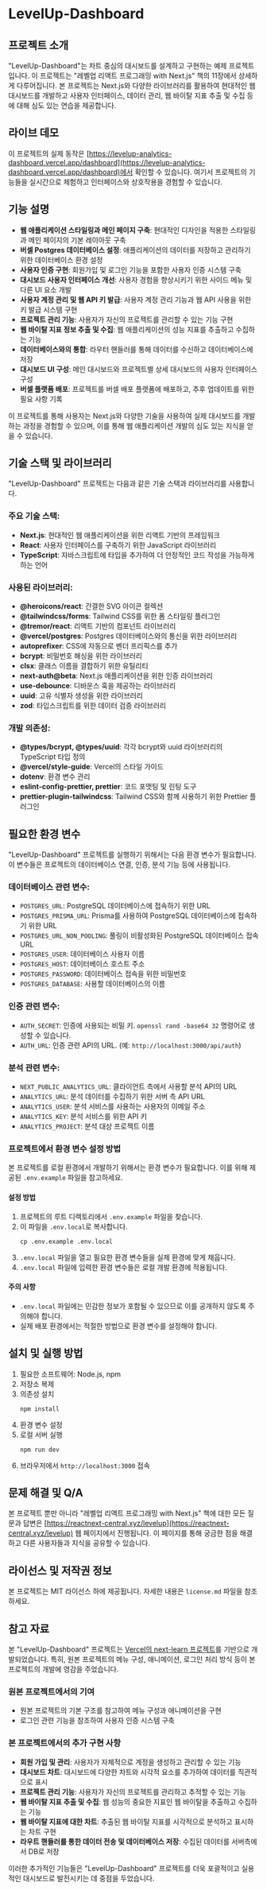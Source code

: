 
# LevelUp-Dashboard
## 프로젝트 소개
"LevelUp-Dashboard"는 차트 중심의 대시보드를 설계하고 구현하는 예제 프로젝트입니다. 이 프로젝트는 "레벨업 리액트 프로그래밍 with Next.js" 책의 11장에서 상세하게 다루어집니다. 본 프로젝트는 Next.js와 다양한 라이브러리를 활용하여 현대적인 웹 대시보드를 개발하고 사용자 인터페이스, 데이터 관리, 웹 바이탈 지표 추출 및 수집 등에 대해 심도 있는 연습을 제공합니다.

## 라이브 데모
이 프로젝트의 실제 동작은 [https://levelup-analytics-dashboard.vercel.app/dashboard](https://levelup-analytics-dashboard.vercel.app/dashboard)에서 확인할 수 있습니다. 여기서 프로젝트의 기능들을 실시간으로 체험하고 인터페이스와 상호작용을 경험할 수 있습니다.

## 기능 설명

- **웹 애플리케이션 스타일링과 메인 페이지 구축**: 현대적인 디자인을 적용한 스타일링과 메인 페이지의 기본 레이아웃 구축
- **버셀 Postgres 데이터베이스 설정**: 애플리케이션의 데이터를 저장하고 관리하기 위한 데이터베이스 환경 설정
- **사용자 인증 구현**: 회원가입 및 로그인 기능을 포함한 사용자 인증 시스템 구축
- **대시보드 사용자 인터페이스 개선**: 사용자 경험을 향상시키기 위한 사이드 메뉴 및 다른 UI 요소 개발
- **사용자 계정 관리 및 웹 API 키 발급**: 사용자 계정 관리 기능과 웹 API 사용을 위한 키 발급 시스템 구현
- **프로젝트 관리 기능**: 사용자가 자신의 프로젝트를 관리할 수 있는 기능 구현
- **웹 바이탈 지표 정보 추출 및 수집**: 웹 애플리케이션의 성능 지표를 추출하고 수집하는 기능
- **데이터베이스와의 통합**: 라우터 핸들러를 통해 데이터를 수신하고 데이터베이스에 저장
- **대시보드 UI 구성**: 메인 대시보드와 프로젝트별 상세 대시보드의 사용자 인터페이스 구성
- **버셀 플랫폼 배포**: 프로젝트를 버셀 배포 플랫폼에 배포하고, 추후 업데이트를 위한 필요 사항 기록

이 프로젝트를 통해 사용자는 Next.js와 다양한 기술을 사용하여 실제 대시보드를 개발하는 과정을 경험할 수 있으며, 이를 통해 웹 애플리케이션 개발의 심도 있는 지식을 얻을 수 있습니다.


## 기술 스택 및 라이브러리

"LevelUp-Dashboard" 프로젝트는 다음과 같은 기술 스택과 라이브러리를 사용합니다.

### 주요 기술 스택:
- **Next.js**: 현대적인 웹 애플리케이션을 위한 리액트 기반의 프레임워크
- **React**: 사용자 인터페이스를 구축하기 위한 JavaScript 라이브러리
- **TypeScript**: 자바스크립트에 타입을 추가하여 더 안정적인 코드 작성을 가능하게 하는 언어

### 사용된 라이브러리:
- **@heroicons/react**: 간결한 SVG 아이콘 컬렉션
- **@tailwindcss/forms**: Tailwind CSS를 위한 폼 스타일링 플러그인
- **@tremor/react**: 리액트 기반의 컴포넌트 라이브러리
- **@vercel/postgres**: Postgres 데이터베이스와의 통신을 위한 라이브러리
- **autoprefixer**: CSS에 자동으로 벤더 프리픽스를 추가
- **bcrypt**: 비밀번호 해싱을 위한 라이브러리
- **clsx**: 클래스 이름을 결합하기 위한 유틸리티
- **next-auth@beta**: Next.js 애플리케이션을 위한 인증 라이브러리
- **use-debounce**: 디바운스 훅을 제공하는 라이브러리
- **uuid**: 고유 식별자 생성을 위한 라이브러리
- **zod**: 타입스크립트를 위한 데이터 검증 라이브러리

### 개발 의존성:
- **@types/bcrypt, @types/uuid**: 각각 bcrypt와 uuid 라이브러리의 TypeScript 타입 정의
- **@vercel/style-guide**: Vercel의 스타일 가이드
- **dotenv**: 환경 변수 관리
- **eslint-config-prettier, prettier**: 코드 포맷팅 및 린팅 도구
- **prettier-plugin-tailwindcss**: Tailwind CSS와 함께 사용하기 위한 Prettier 플러그인

## 필요한 환경 변수

"LevelUp-Dashboard" 프로젝트를 실행하기 위해서는 다음 환경 변수가 필요합니다. 이 변수들은 프로젝트의 데이터베이스 연결, 인증, 분석 기능 등에 사용됩니다.

### 데이터베이스 관련 변수:
- `POSTGRES_URL`: PostgreSQL 데이터베이스에 접속하기 위한 URL
- `POSTGRES_PRISMA_URL`: Prisma를 사용하여 PostgreSQL 데이터베이스에 접속하기 위한 URL
- `POSTGRES_URL_NON_POOLING`: 풀링이 비활성화된 PostgreSQL 데이터베이스 접속 URL
- `POSTGRES_USER`: 데이터베이스 사용자 이름
- `POSTGRES_HOST`: 데이터베이스 호스트 주소
- `POSTGRES_PASSWORD`: 데이터베이스 접속을 위한 비밀번호
- `POSTGRES_DATABASE`: 사용할 데이터베이스의 이름

### 인증 관련 변수:
- `AUTH_SECRET`: 인증에 사용되는 비밀 키. `openssl rand -base64 32` 명령어로 생성할 수 있습니다.
- `AUTH_URL`: 인증 관련 API의 URL. (예: `http://localhost:3000/api/auth`)

### 분석 관련 변수:
- `NEXT_PUBLIC_ANALYTICS_URL`: 클라이언트 측에서 사용할 분석 API의 URL
- `ANALYTICS_URL`: 분석 데이터를 수집하기 위한 서버 측 API URL
- `ANALYTICS_USER`: 분석 서비스를 사용하는 사용자의 이메일 주소
- `ANALYTICS_KEY`: 분석 서비스를 위한 API 키
- `ANALYTICS_PROJECT`: 분석 대상 프로젝트 이름

### 프로젝트에서 환경 변수 설정 방법

본 프로젝트를 로컬 환경에서 개발하기 위해서는 환경 변수가 필요합니다. 이를 위해 제공된 `.env.example` 파일을 참고하세요.

#### 설정 방법
1. 프로젝트의 루트 디렉토리에서 `.env.example` 파일을 찾습니다.
2. 이 파일을 `.env.local`로 복사합니다.
   ```
   cp .env.example .env.local
   ```
3. `.env.local` 파일을 열고 필요한 환경 변수들을 실제 환경에 맞게 채웁니다.
4. `.env.local` 파일에 입력한 환경 변수들은 로컬 개발 환경에 적용됩니다.

#### 주의 사항
- `.env.local` 파일에는 민감한 정보가 포함될 수 있으므로 이를 공개하지 않도록 주의해야 합니다.
- 실제 배포 환경에서는 적절한 방법으로 환경 변수를 설정해야 합니다.



## 설치 및 실행 방법
1. 필요한 소프트웨어: Node.js, npm
2. 저장소 복제
3. 의존성 설치
   ```
   npm install
   ```
4. 환경 변수 설정
5. 로컬 서버 실행
   ```
   npm run dev
   ```
6. 브라우저에서 `http://localhost:3000` 접속




## 문제 해결 및 Q/A
본 프로젝트 뿐만 아니라 "레벨업 리액트 프로그래밍 with Next.js" 책에 대한 모든 질문과 답변은 [https://reactnext-central.xyz/levelup](https://reactnext-central.xyz/levelup) 웹 페이지에서 진행됩니다. 이 페이지를 통해 궁금한 점을 해결하고 다른 사용자들과 지식을 공유할 수 있습니다.


## 라이선스 및 저작권 정보
본 프로젝트는 MIT 라이선스 하에 제공됩니다. 자세한 내용은 `license.md` 파일을 참조하세요.


## 참고 자료

본 "LevelUp-Dashboard" 프로젝트는 [Vercel의 next-learn 프로젝트](https://github.com/vercel/next-learn/tree/main/dashboard/final-example)를 기반으로 개발되었습니다. 특히, 원본 프로젝트의 메뉴 구성, 애니메이션, 로그인 처리 방식 등이 본 프로젝트의 개발에 영감을 주었습니다.

### 원본 프로젝트에서의 기여
- 원본 프로젝트의 기본 구조를 참고하여 메뉴 구성과 애니메이션을 구현
- 로그인 관련 기능을 참조하여 사용자 인증 시스템 구축

### 본 프로젝트에서의 추가 구현 사항
- **회원 가입 및 관리**: 사용자가 자체적으로 계정을 생성하고 관리할 수 있는 기능
- **대시보드 차트**: 대시보드에 다양한 차트와 시각적 요소를 추가하여 데이터를 직관적으로 표시
- **프로젝트 관리 기능**: 사용자가 자신의 프로젝트를 관리하고 추적할 수 있는 기능
- **웹 바이탈 지표 추출 및 수집**: 웹 성능의 중요한 지표인 웹 바이탈을 추출하고 수집하는 기능
- **웹 바이탈 지표에 대한 차트**: 추출된 웹 바이탈 지표를 시각적으로 분석하고 표시하는 차트 구현
- **라우트 핸들러를 통한 데이터 전송 및 데이터베이스 저장**: 수집된 데이터를 서버측에서 DB로 저장

이러한 추가적인 기능들은 "LevelUp-Dashboard" 프로젝트를 더욱 포괄적이고 실용적인 대시보드로 발전시키는 데 중점을 두었습니다.